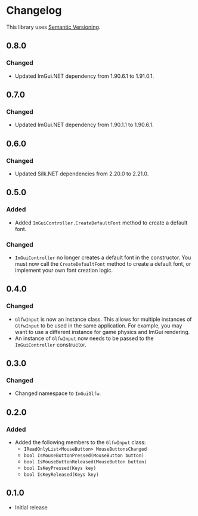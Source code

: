# Changelog

This library uses [Semantic Versioning](https://semver.org/spec/v2.0.0.html).

## 0.8.0

### Changed

- Updated ImGui.NET dependency from 1.90.6.1 to 1.91.0.1.

## 0.7.0

### Changed

- Updated ImGui.NET dependency from 1.90.1.1 to 1.90.6.1.

## 0.6.0

### Changed

- Updated Silk.NET dependencies from 2.20.0 to 2.21.0.

## 0.5.0

### Added

- Added `ImGuiController.CreateDefaultFont` method to create a default font.

### Changed

- `ImGuiController` no longer creates a default font in the constructor. You must now call the `CreateDefaultFont` method to create a default font, or implement your own font creation logic. 

## 0.4.0

### Changed

- `GlfwInput` is now an instance class. This allows for multiple instances of `GlfwInput` to be used in the same application. For example, you may want to use a different instance for game physics and ImGui rendering.
- An instance of `GlfwInput` now needs to be passed to the `ImGuiController` constructor. 

## 0.3.0

### Changed

- Changed namespace to `ImGuiGlfw`.

## 0.2.0

### Added

- Added the following members to the `GlfwInput` class:
  - `IReadOnlyList<MouseButton> MouseButtonsChanged`
  - `bool IsMouseButtonPressed(MouseButton button)`
  - `bool IsMouseButtonReleased(MouseButton button)`
  - `bool IsKeyPressed(Keys key)`
  - `bool IsKeyReleased(Keys key)`

## 0.1.0

- Initial release
